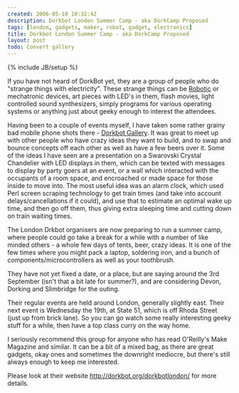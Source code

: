 ```yaml
---
created: 2006-05-10 10:32:42
description: Dorkbot London Summer Camp - aka DorkCamp Proposed
tags: [london, gadgets, maker, robot, gadget, electronics]
title: Dorkbot London Summer Camp - aka DorkCamp Proposed
layout: post
todo: Convert gallery
---
```

{% include JB/setup %}

If you have not heard of DorkBot yet, they are a group of people who do "strange things with electricity". These strange things can be [Robotic](/wiki/robotic) or mechatronic devices, art pieces with LED's in them, flash movies, light controlled sound synthesizers, simply programs for various operating systems or anything just about geeky enough to interest the attendees.

Having been to a couple of events myself, I have taken some rather grainy bad mobile phone shots there - [Dorkbot Gallery](/galleries/gallery-13-dorkbot-london). It was great to meet up with other people who have crazy ideas they want to build, and to swap and bounce concepts off each other as well as have a few beers over it. Some of the ideas I have seen are a presentation on a Swarovski Crystal Chandelier with LED displays in them, which can be texted with messages to display by party goers at an event, or a wall which interacted with the occupants of a room space, and encroached or made space for those inside to move into. The most useful idea was an alarm clock, which used Perl screen scraping technology to get train times (and take into account delays/cancellations if it could), and use that to estimate an optimal wake up time, and then go off them, thus giving extra sleeping time and cutting down on train waiting times.

The London Drkbot organisers are now preparing to run a summer camp, where people could go take a break for a while with a number of like minded others - a whole few days of tents, beer, crazy ideas. It is one of the few times where you might pack a laptop, soldering iron, and a bunch of components/microcontrollers as well as your toothbrush.

They have not yet fixed a date, or a place, but are saying around the 3rd September (isn't that a bit late for summer?), and are considering Devon, Dorking and Slimbridge for the outing.

Their regular events are held around London, generally slightly east. Their next event is Wednesday the 19th, at State 51, which is off Rhoda Street (just up from brick lane). So you can go watch some really interesting geeky stuff for a while, then have a top class curry on the way home.

I seriously recommend this group for anyone who has read O'Reilly's Make Magazine and similar. It can be a bit of a mixed bag, as there are great gadgets, okay ones and sometimes the downright mediocre, but there's still always enough to keep me interested.

Please look at their website <http://dorkbot.org/dorkbotlondon/> for more details.
